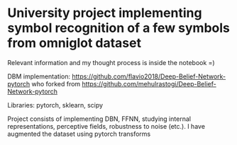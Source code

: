 # University project implementing symbol recognition of a few symbols from omniglot dataset

Relevant information and my thought process is inside the notebook =)

DBM implementation: https://github.com/flavio2018/Deep-Belief-Network-pytorch who forked from https://github.com/mehulrastogi/Deep-Belief-Network-pytorch

Libraries: pytorch, sklearn, scipy

Project consists of implementing DBN, FFNN, studying internal representations, 
perceptive fields, robustness to noise (etc.).
I have augmented the dataset using pytorch transforms

